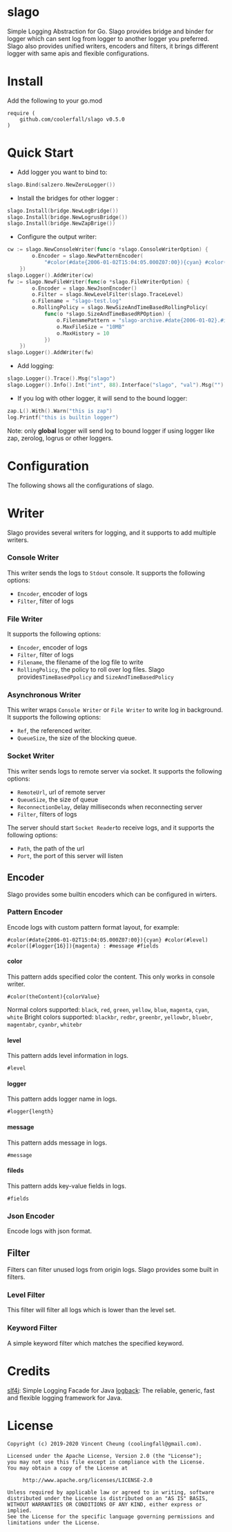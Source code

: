 slago
=====
Simple Logging Abstraction for Go. Slago provides bridge and binder for logger which
can sent log from logger to another logger you preferred. Slago also provides unified writers, 
encoders and filters, it brings different logger with same apis and flexible configurations.

Install
=======
Add the following to your go.mod
```text
require (
	github.com/coolerfall/slago v0.5.0
)
```

Quick Start
==========
* Add logger you want to bind to:
```go
slago.Bind(salzero.NewZeroLogger())
```

* Install the bridges for other logger :
```go
slago.Install(bridge.NewLogBridge())
slago.Install(bridge.NewLogrusBridge())
slago.Install(bridge.NewZapBrige())
```

* Configure the output writer:
```go
cw := slago.NewConsoleWriter(func(o *slago.ConsoleWriterOption) {
		o.Encoder = slago.NewPatternEncoder(
			"#color(#date{2006-01-02T15:04:05.000Z07:00}){cyan} #color(#level) #message #fields")
	})
slago.Logger().AddWriter(cw)
fw := slago.NewFileWriter(func(o *slago.FileWriterOption) {
		o.Encoder = slago.NewJsonEncoder()
		o.Filter = slago.NewLevelFilter(slago.TraceLevel)
		o.Filename = "slago-test.log"
		o.RollingPolicy = slago.NewSizeAndTimeBasedRollingPolicy(
			func(o *slago.SizeAndTimeBasedRPOption) {
				o.FilenamePattern = "slago-archive.#date{2006-01-02}.#index.log"
				o.MaxFileSize = "10MB"
				o.MaxHistory = 10
			})
	})
slago.Logger().AddWriter(fw)
```

* Add logging:
```go
slago.Logger().Trace().Msg("slago")
slago.Logger().Info().Int("int", 88).Interface("slago", "val").Msg("")
```

* If you log with other logger, it will send to the bound logger:
```go
zap.L().With().Warn("this is zap")
log.Printf("this is builtin logger")
```
Note: only **global** logger will send log to bound logger if using logger like zap, zerolog, logrus or other loggers.  

Configuration
============
The following shows all the configurations of slago.

# Writer
Slago provides several writers for logging, and it supports to add multiple writers.

### Console Writer
This writer sends the logs to `Stdout` console. It supports the following options:
* `Encoder`, encoder of logs
* `Filter`, filter of logs

### File Writer
It supports the following options:
* `Encoder`, encoder of logs
* `Filter`, filter of logs
* `Filename`, the filename of the log file to write
* `RollingPolicy`, the policy to roll over log files. Slago provides`TimeBasedPpolicy` and `SizeAndTimeBasedPolicy`

### Asynchronous Writer
This writer wraps `Console Writer` or `File Writer` to write log in background. It supports the following options: 
* `Ref`, the referenced writer.
* `QueueSize`, the size of the blocking queue.

### Socket Writer
This writer sends logs to remote server via socket. It supports the following options:
* `RemoteUrl`, url of remote server
* `QueueSize`, the size of queue
* `ReconnectionDelay`, delay milliseconds when reconnecting server
* `Filter`, filters of logs

The server should start `Socket Reader`to receive logs, and it supports the following options:
* `Path`, the path of the url
* `Port`, the port of this server will listen

## Encoder
Slago provides some builtin encoders which can be configured in wirters.

### Pattern Encoder
Encode logs with custom pattern format layout, for example:
```text
#color(#date{2006-01-02T15:04:05.000Z07:00}){cyan} #color(#level) #color([#logger{16}]){magenta} : #message #fields
```
#### color
This pattern adds specified color the content. This only works in console writer.
```text
#color(theContent){colorValue}
```
Normal colors supported: `black`, `red`, `green`, `yellow`, `blue`, `magenta`, `cyan`, `white`
Bright colors supported: `blackbr`, `redbr`, `greenbr`, `yellowbr`, `bluebr`, `magentabr`, `cyanbr`, `whitebr`

#### level
This pattern adds level information in logs.
```text
#level
```
#### logger
This pattern adds logger name in logs.
```text
#logger{length}
```
#### message
This pattern adds message in logs.
```text
#message
```
#### fileds
This pattern adds key-value fields in logs.
```text
#fields
```

### Json Encoder
Encode logs with json format.

## Filter
Filters can filter unused logs from origin logs. Slago provides some built in filters.

### Level Filter
This filter will filter all logs which is  lower than the level set.

### Keyword Filter
A simple keyword filter which matches the specified keyword.

Credits
======
[slf4j][1]: Simple Logging Facade for Java
[logback][2]: The reliable, generic, fast and flexible logging framework for Java.


License
=======

    Copyright (c) 2019-2020 Vincent Cheung (coolingfall@gmail.com).
    
    Licensed under the Apache License, Version 2.0 (the "License");
    you may not use this file except in compliance with the License.
    You may obtain a copy of the License at
    
         http://www.apache.org/licenses/LICENSE-2.0
    
    Unless required by applicable law or agreed to in writing, software
    distributed under the License is distributed on an "AS IS" BASIS,
    WITHOUT WARRANTIES OR CONDITIONS OF ANY KIND, either express or implied.
    See the License for the specific language governing permissions and
    limitations under the License.


[1]: https://github.com/qos-ch/slf4j
[2]: https://github.com/qos-ch/logback